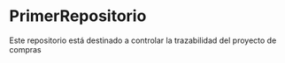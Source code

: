 # PrimerRepositorio
Este repositorio está destinado a controlar la trazabilidad del proyecto de compras
